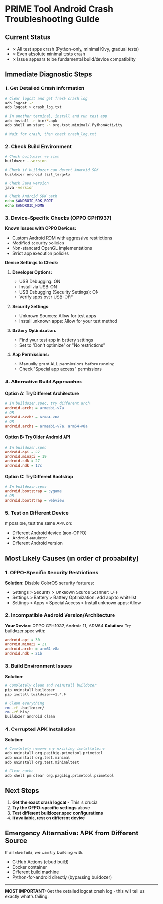 # PRIME Tool Android Crash Troubleshooting Guide

## Current Status
- ✗ All test apps crash (Python-only, minimal Kivy, gradual tests)
- ✗ Even absolute minimal tests crash
- ✗ Issue appears to be fundamental build/device compatibility

## Immediate Diagnostic Steps

### 1. Get Detailed Crash Information
```bash
# Clear logcat and get fresh crash log
adb logcat -c
adb logcat > crash_log.txt

# In another terminal, install and run test app
adb install -r bin/*.apk
adb shell am start -n org.test.minimal/.PythonActivity

# Wait for crash, then check crash_log.txt
```

### 2. Check Build Environment
```bash
# Check buildozer version
buildozer --version

# Check if buildozer can detect Android SDK
buildozer android list_targets

# Check Java version
java -version

# Check Android SDK path
echo $ANDROID_SDK_ROOT
echo $ANDROID_HOME
```

### 3. Device-Specific Checks (OPPO CPH1937)

**Known Issues with OPPO Devices:**
- Custom Android ROM with aggressive restrictions
- Modified security policies
- Non-standard OpenGL implementations
- Strict app execution policies

**Device Settings to Check:**
1. **Developer Options:**
   - USB Debugging: ON
   - Install via USB: ON
   - USB Debugging (Security Settings): ON
   - Verify apps over USB: OFF
   
2. **Security Settings:**
   - Unknown Sources: Allow for test apps
   - Install unknown apps: Allow for your test method
   
3. **Battery Optimization:**
   - Find your test app in battery settings
   - Set to "Don't optimize" or "No restrictions"
   
4. **App Permissions:**
   - Manually grant ALL permissions before running
   - Check "Special app access" permissions

### 4. Alternative Build Approaches

#### Option A: Try Different Architecture
```ini
# In buildozer.spec, try different arch
android.archs = armeabi-v7a
# OR
android.archs = arm64-v8a
# OR  
android.archs = armeabi-v7a, arm64-v8a
```

#### Option B: Try Older Android API
```ini
# In buildozer.spec
android.api = 27
android.minapi = 19
android.sdk = 27
android.ndk = 17c
```

#### Option C: Try Different Bootstrap
```ini
# In buildozer.spec
android.bootstrap = pygame
# OR
android.bootstrap = webview
```

### 5. Test on Different Device
If possible, test the same APK on:
- Different Android device (non-OPPO)
- Android emulator
- Different Android version

## Most Likely Causes (in order of probability)

### 1. OPPO-Specific Security Restrictions
**Solution:** Disable ColorOS security features:
- Settings > Security > Unknown Source Scanner: OFF
- Settings > Battery > Battery Optimization: Add app to whitelist
- Settings > Apps > Special Access > Install unknown apps: Allow

### 2. Incompatible Android Version/Architecture
**Your Device:** OPPO CPH1937, Android 11, ARM64
**Solution:** Try buildozer.spec with:
```ini
android.api = 30
android.minapi = 21  
android.archs = arm64-v8a
android.ndk = 21b
```

### 3. Build Environment Issues
**Solution:** 
```bash
# Completely clean and reinstall buildozer
pip uninstall buildozer
pip install buildozer==1.4.0

# Clean everything
rm -rf .buildozer/
rm -rf bin/
buildozer android clean
```

### 4. Corrupted APK Installation
**Solution:**
```bash
# Completely remove any existing installations
adb uninstall org.pagibig.primetool.primetool
adb uninstall org.test.minimal  
adb uninstall org.test.minimaltest

# Clear cache
adb shell pm clear org.pagibig.primetool.primetool
```

## Next Steps

1. **Get the exact crash logcat** - This is crucial
2. **Try the OPPO-specific settings** above
3. **Test different buildozer.spec configurations**
4. **If available, test on different device**

## Emergency Alternative: APK from Different Source

If all else fails, we can try building with:
- GitHub Actions (cloud build)
- Docker container
- Different build machine
- Python-for-android directly (bypassing buildozer)

---

**MOST IMPORTANT:** Get the detailed logcat crash log - this will tell us exactly what's failing.